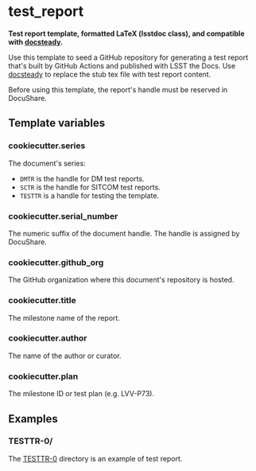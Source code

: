# test_report

**Test report template, formatted LaTeX (lsstdoc class), and compatible with [docsteady](https://github.com/lsst-dm/docsteady).**

Use this template to seed a GitHub repository for generating a test report that's built by GitHub Actions and published with LSST the Docs.
Use [docsteady](https://github.com/lsst-dm/docsteady) to replace the stub tex file with test report content.

Before using this template, the report's handle must be reserved in DocuShare.

## Template variables

### cookiecutter.series

The document's series:

- `DMTR` is the handle for DM test reports.
- `SCTR` is the handle for SITCOM test reports.
- `TESTTR` is a handle for testing the template.

### cookiecutter.serial_number

The numeric suffix of the document handle.
The handle is assigned by DocuShare.

### cookiecutter.github_org

The GitHub organization where this document's repository is hosted.

### cookiecutter.title

The milestone name of the report.

### cookiecutter.author

The name of the author or curator.

### cookiecutter.plan

The milestone ID or test plan (e.g. LVV-P73).

## Examples

### TESTTR-0/

The [TESTTR-0](TESTTR-0) directory is an example of test report.
